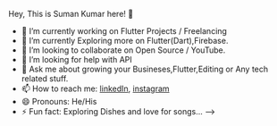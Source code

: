 Hey, This is Suman Kumar here! 👋





- 🔭 I’m currently working on Flutter Projects / Freelancing
- 🌱 I’m currently Exploring more on Flutter(Dart),Firebase.
- 👯 I’m looking to collaborate on Open Source / YouTube.
- 🤔 I’m looking for help with API 
- 💬 Ask me about growing your Busineses,Flutter,Editing or Any tech related stuff.
- 📫 How to reach me: [linkedIn](http://linkedin.com/in/suman-kumar-4851121ba), [instagram](@tthakur_jii)
- 😄 Pronouns: He/His
- ⚡ Fun fact: Exploring Dishes and love for songs...
-->

